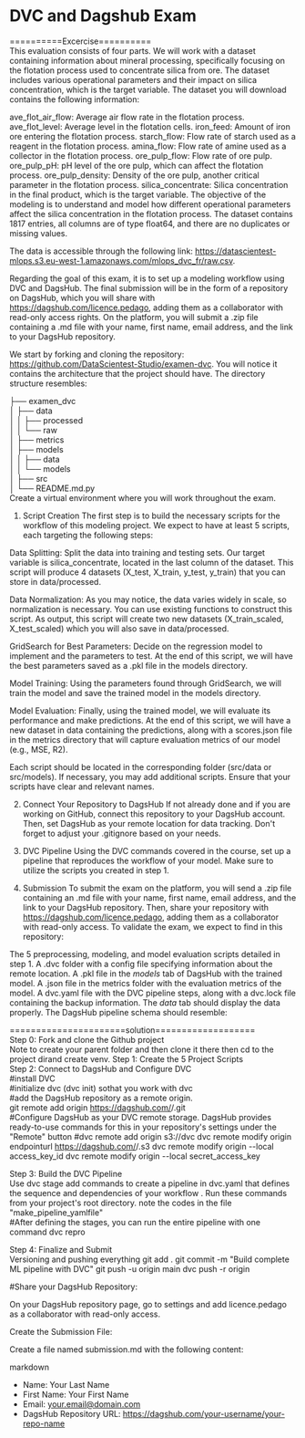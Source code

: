 # DVC and Dagshub Exam
==========Excercise==========\
This evaluation consists of four parts. We will work with a dataset containing information about mineral processing, specifically focusing on the flotation process used to concentrate silica from ore. The dataset includes various operational parameters and their impact on silica concentration, which is the target variable. The dataset you will download contains the following information:

ave_flot_air_flow: Average air flow rate in the flotation process.
ave_flot_level: Average level in the flotation cells.
iron_feed: Amount of iron ore entering the flotation process.
starch_flow: Flow rate of starch used as a reagent in the flotation process.
amina_flow: Flow rate of amine used as a collector in the flotation process.
ore_pulp_flow: Flow rate of ore pulp.
ore_pulp_pH: pH level of the ore pulp, which can affect the flotation process.
ore_pulp_density: Density of the ore pulp, another critical parameter in the flotation process.
silica_concentrate: Silica concentration in the final product, which is the target variable.
The objective of the modeling is to understand and model how different operational parameters affect the silica concentration in the flotation process. The dataset contains 1817 entries, all columns are of type float64, and there are no duplicates or missing values.

The data is accessible through the following link: https://datascientest-mlops.s3.eu-west-1.amazonaws.com/mlops_dvc_fr/raw.csv.

Regarding the goal of this exam, it is to set up a modeling workflow using DVC and DagsHub. The final submission will be in the form of a repository on DagsHub, which you will share with https://dagshub.com/licence.pedago, adding them as a collaborator with read-only access rights. On the platform, you will submit a .zip file containing a .md file with your name, first name, email address, and the link to your DagsHub repository.

We start by forking and cloning the repository: https://github.com/DataScientest-Studio/examen-dvc. You will notice it contains the architecture that the project should have. The directory structure resembles:

├── examen_dvc          
│   ├── data       
│   │   ├── processed      
│   │   └── raw       
│   ├── metrics       
│   ├── models      
│   │   ├── data      
│   │   └── models        
│   ├── src       
│   └── README.md.py       
Create a virtual environment where you will work throughout the exam.
1. Script Creation
The first step is to build the necessary scripts for the workflow of this modeling project. We expect to have at least 5 scripts, each targeting the following steps:

Data Splitting: Split the data into training and testing sets. Our target variable is silica_concentrate, located in the last column of the dataset. This script will produce 4 datasets (X_test, X_train, y_test, y_train) that you can store in data/processed.

Data Normalization: As you may notice, the data varies widely in scale, so normalization is necessary. You can use existing functions to construct this script. As output, this script will create two new datasets (X_train_scaled, X_test_scaled) which you will also save in data/processed.

GridSearch for Best Parameters: Decide on the regression model to implement and the parameters to test. At the end of this script, we will have the best parameters saved as a .pkl file in the models directory.

Model Training: Using the parameters found through GridSearch, we will train the model and save the trained model in the models directory.

Model Evaluation: Finally, using the trained model, we will evaluate its performance and make predictions. At the end of this script, we will have a new dataset in data containing the predictions, along with a scores.json file in the metrics directory that will capture evaluation metrics of our model (e.g., MSE, R2).

Each script should be located in the corresponding folder (src/data or src/models). If necessary, you may add additional scripts. Ensure that your scripts have clear and relevant names.

2. Connect Your Repository to DagsHub
If not already done and if you are working on GitHub, connect this repository to your DagsHub account. Then, set DagsHub as your remote location for data tracking. Don't forget to adjust your .gitignore based on your needs.

3. DVC Pipeline
Using the DVC commands covered in the course, set up a pipeline that reproduces the workflow of your model. Make sure to utilize the scripts you created in step 1.

4. Submission
To submit the exam on the platform, you will send a .zip file containing an .md file with your name, first name, email address, and the link to your DagsHub repository. Then, share your repository with https://dagshub.com/licence.pedago, adding them as a collaborator with read-only access. To validate the exam, we expect to find in this repository:

The 5 preprocessing, modeling, and model evaluation scripts detailed in step 1.
A .dvc folder with a config file specifying information about the remote location.
A .pkl file in the _models_ tab of DagsHub with the trained model.
A .json file in the metrics folder with the evaluation metrics of the model.
A dvc.yaml file with the DVC pipeline steps, along with a dvc.lock file containing the backup information.
The _data_ tab should display the data properly.
The DagsHub pipeline schema should resemble:

======================solution===================\
Step 0: Fork and clone the Github project\
    Note to create your parent folder and then clone it there then cd to the        project dirand create venv.
Step 1: Create the 5 Project Scripts\
Step 2: Connect to DagsHub and Configure DVC\
#install DVC\
#initialize dvc (dvc init) sothat you work with dvc\
#add the DagsHub repository as a remote origin.\
git remote add origin https://dagshub.com/<your-dagshub-username>/<your-repo-name>.git\
#Configure DagsHub as your DVC remote storage. DagsHub provides ready-to-use commands for this in your repository's settings under the "Remote" button 
#dvc remote add origin s3://dvc
dvc remote modify origin endpointurl https://dagshub.com/<your-dagshub-username>/<your-repo-name>.s3
dvc remote modify origin --local access_key_id <your-token>
dvc remote modify origin --local secret_access_key <your-token>

 Step 3: Build the DVC Pipeline\
 Use dvc stage add commands to create a pipeline in dvc.yaml that defines the sequence and dependencies of your workflow . Run these commands from your project's root directory. note the codes in the file "make_pipeline_yamlfile"\
#After defining the stages, you can run the entire pipeline with one command 
dvc repro

Step 4: Finalize and Submit\
Versioning and pushing everything
git add .
git commit -m "Build complete ML pipeline with DVC"
git push -u origin main
dvc push -r origin

#Share your DagsHub Repository:

On your DagsHub repository page, go to settings and add licence.pedago as a collaborator with read-only access.

Create the Submission File:

Create a file named submission.md with the following content:

markdown
- Name: Your Last Name
- First Name: Your First Name
- Email: your.email@domain.com
- DagsHub Repository URL: https://dagshub.com/your-username/your-repo-name
